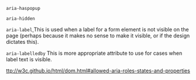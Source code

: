 `aria-haspopup`

`aria-hidden`

`aria-label`[ ](http://w3c.github.io/html/dom.html#allowed-aria-roles-states-and-properties)This is used when a label for a form element is not visible on the page \(perhaps because it makes no sense to make it visible, or if the design dictates this\).

`aria-labelledby` This is more appropriate attribute to use for cases when label text is visible.

[ttp://w3c.github.io/html/dom.html\#allowed-aria-roles-states-and-properties](http://w3c.github.io/html/dom.html#allowed-aria-roles-states-and-properties)

